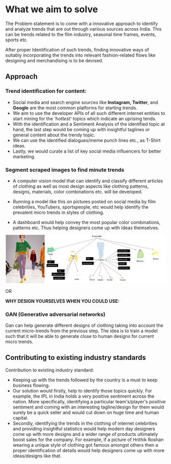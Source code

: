 # What we aim to solve

The Problem statement is to come with a innovative approach to identify and analyze trends that are out through various sources across India. This can be trends related to the film industry, seasonal time frames, events, sports etc.

After proper Identification of such trends, finding innovative ways of suitably incorporating the trends into relevant fashion-related flows like designing and merchandising is to be devised.

## Approach

### Trend identification for content:

- Social media and search engine sources like **Instagram, Twitter**, and **Google** are the most common platforms for starting trends.
- We aim to use the developer APIs of all such different internet entities to start mining for the *'hottest'* topics which indicate an uprising tends.
- With the identification and a Sentiment Analysis of the identified topic at hand, the last step would be coming up with insightful taglines or general content about the trendy topic.
- We can use the identified dialogues/meme punch lines etc., as T-Shirt ideas.
- Lastly, we would curate a list of key social media influencers for better marketing.

### Segment scraped images to find minute trends

- A computer vision model that can identify and classify different articles of clothing as well as most design aspects like clothing patterns, designs, materials, color combinations etc. will be developed.

- Running a model like this on pictures posted on social media by film celebrities, YouTubers, sportspeople, etc would help identify the prevalent micro trends in styles of clothing.

- A dashboard would help convey the most popular color combinations, patterns etc. Thus helping designers come up with ideas themselves.

  

![Segmented fashion image](images/Segmented.png)



OR

**WHY DESIGN YOURSELVES WHEN YOU COULD USE:**

### GAN (Generative adversarial networks)

Gan can help generate different designs of clothing taking into account the current micro-trends from the previous step. The idea is to train a model such that it will be able to generate close to human designs for current micro trends.

## Contributing to existing industry standards

Contribution to existing industry standard:

- Keeping up with the trends followed by the country is a must to keep business flowing.
- Our solution would firstly, help to identify those topics quickly. For example, the IPL in India holds a very positive sentiment across the nation. More specifically, identifying a particular team's/player's positive sentiment and coming with an interesting tagline/design for them would surely be a quick seller and would cut down on huge time and human capital.
- Secondly, identifying the trends in the clothing of internet celebrities and providing insightful statistics would help modern day designers come up with more designs and a wider range of products ultimately boost sales for the company. For example, if a picture of Hrithik Roshan wearing a unique style of clothing got famous amongst others then a proper identification of details would help designers come up with more ideas/designs like that.